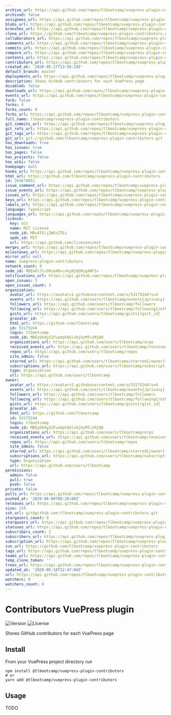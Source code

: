 ```yaml
---
archive_url: https://api.github.com/repos/tlbootcamp/vuepress-plugin-contributors/{archive_format}{/ref}
archived: false
assignees_url: https://api.github.com/repos/tlbootcamp/vuepress-plugin-contributors/assignees{/user}
blobs_url: https://api.github.com/repos/tlbootcamp/vuepress-plugin-contributors/git/blobs{/sha}
branches_url: https://api.github.com/repos/tlbootcamp/vuepress-plugin-contributors/branches{/branch}
clone_url: https://github.com/tlbootcamp/vuepress-plugin-contributors.git
collaborators_url: https://api.github.com/repos/tlbootcamp/vuepress-plugin-contributors/collaborators{/collaborator}
comments_url: https://api.github.com/repos/tlbootcamp/vuepress-plugin-contributors/comments{/number}
commits_url: https://api.github.com/repos/tlbootcamp/vuepress-plugin-contributors/commits{/sha}
compare_url: https://api.github.com/repos/tlbootcamp/vuepress-plugin-contributors/compare/{base}...{head}
contents_url: https://api.github.com/repos/tlbootcamp/vuepress-plugin-contributors/contents/{+path}
contributors_url: https://api.github.com/repos/tlbootcamp/vuepress-plugin-contributors/contributors
created_at: '2020-05-17T13:56:19Z'
default_branch: master
deployments_url: https://api.github.com/repos/tlbootcamp/vuepress-plugin-contributors/deployments
description: Shows GitHub contributors for each VuePress page
disabled: false
downloads_url: https://api.github.com/repos/tlbootcamp/vuepress-plugin-contributors/downloads
events_url: https://api.github.com/repos/tlbootcamp/vuepress-plugin-contributors/events
fork: false
forks: 0
forks_count: 0
forks_url: https://api.github.com/repos/tlbootcamp/vuepress-plugin-contributors/forks
full_name: tlbootcamp/vuepress-plugin-contributors
git_commits_url: https://api.github.com/repos/tlbootcamp/vuepress-plugin-contributors/git/commits{/sha}
git_refs_url: https://api.github.com/repos/tlbootcamp/vuepress-plugin-contributors/git/refs{/sha}
git_tags_url: https://api.github.com/repos/tlbootcamp/vuepress-plugin-contributors/git/tags{/sha}
git_url: git://github.com/tlbootcamp/vuepress-plugin-contributors.git
has_downloads: true
has_issues: true
has_pages: false
has_projects: false
has_wiki: false
homepage: null
hooks_url: https://api.github.com/repos/tlbootcamp/vuepress-plugin-contributors/hooks
html_url: https://github.com/tlbootcamp/vuepress-plugin-contributors
id: 264678852
issue_comment_url: https://api.github.com/repos/tlbootcamp/vuepress-plugin-contributors/issues/comments{/number}
issue_events_url: https://api.github.com/repos/tlbootcamp/vuepress-plugin-contributors/issues/events{/number}
issues_url: https://api.github.com/repos/tlbootcamp/vuepress-plugin-contributors/issues{/number}
keys_url: https://api.github.com/repos/tlbootcamp/vuepress-plugin-contributors/keys{/key_id}
labels_url: https://api.github.com/repos/tlbootcamp/vuepress-plugin-contributors/labels{/name}
language: TypeScript
languages_url: https://api.github.com/repos/tlbootcamp/vuepress-plugin-contributors/languages
license:
  key: mit
  name: MIT License
  node_id: MDc6TGljZW5zZTEz
  spdx_id: MIT
  url: https://api.github.com/licenses/mit
merges_url: https://api.github.com/repos/tlbootcamp/vuepress-plugin-contributors/merges
milestones_url: https://api.github.com/repos/tlbootcamp/vuepress-plugin-contributors/milestones{/number}
mirror_url: null
name: vuepress-plugin-contributors
network_count: 0
node_id: MDEwOlJlcG9zaXRvcnkyNjQ2Nzg4NTI=
notifications_url: https://api.github.com/repos/tlbootcamp/vuepress-plugin-contributors/notifications{?since,all,participating}
open_issues: 3
open_issues_count: 3
organization:
  avatar_url: https://avatars1.githubusercontent.com/u/53175244?v=4
  events_url: https://api.github.com/users/tlbootcamp/events{/privacy}
  followers_url: https://api.github.com/users/tlbootcamp/followers
  following_url: https://api.github.com/users/tlbootcamp/following{/other_user}
  gists_url: https://api.github.com/users/tlbootcamp/gists{/gist_id}
  gravatar_id: ''
  html_url: https://github.com/tlbootcamp
  id: 53175244
  login: tlbootcamp
  node_id: MDEyOk9yZ2FuaXphdGlvbjUzMTc1MjQ0
  organizations_url: https://api.github.com/users/tlbootcamp/orgs
  received_events_url: https://api.github.com/users/tlbootcamp/received_events
  repos_url: https://api.github.com/users/tlbootcamp/repos
  site_admin: false
  starred_url: https://api.github.com/users/tlbootcamp/starred{/owner}{/repo}
  subscriptions_url: https://api.github.com/users/tlbootcamp/subscriptions
  type: Organization
  url: https://api.github.com/users/tlbootcamp
owner:
  avatar_url: https://avatars1.githubusercontent.com/u/53175244?v=4
  events_url: https://api.github.com/users/tlbootcamp/events{/privacy}
  followers_url: https://api.github.com/users/tlbootcamp/followers
  following_url: https://api.github.com/users/tlbootcamp/following{/other_user}
  gists_url: https://api.github.com/users/tlbootcamp/gists{/gist_id}
  gravatar_id: ''
  html_url: https://github.com/tlbootcamp
  id: 53175244
  login: tlbootcamp
  node_id: MDEyOk9yZ2FuaXphdGlvbjUzMTc1MjQ0
  organizations_url: https://api.github.com/users/tlbootcamp/orgs
  received_events_url: https://api.github.com/users/tlbootcamp/received_events
  repos_url: https://api.github.com/users/tlbootcamp/repos
  site_admin: false
  starred_url: https://api.github.com/users/tlbootcamp/starred{/owner}{/repo}
  subscriptions_url: https://api.github.com/users/tlbootcamp/subscriptions
  type: Organization
  url: https://api.github.com/users/tlbootcamp
permissions:
  admin: false
  pull: true
  push: false
private: false
pulls_url: https://api.github.com/repos/tlbootcamp/vuepress-plugin-contributors/pulls{/number}
pushed_at: '2020-06-08T08:20:08Z'
releases_url: https://api.github.com/repos/tlbootcamp/vuepress-plugin-contributors/releases{/id}
size: 219
ssh_url: git@github.com:tlbootcamp/vuepress-plugin-contributors.git
stargazers_count: 0
stargazers_url: https://api.github.com/repos/tlbootcamp/vuepress-plugin-contributors/stargazers
statuses_url: https://api.github.com/repos/tlbootcamp/vuepress-plugin-contributors/statuses/{sha}
subscribers_count: 2
subscribers_url: https://api.github.com/repos/tlbootcamp/vuepress-plugin-contributors/subscribers
subscription_url: https://api.github.com/repos/tlbootcamp/vuepress-plugin-contributors/subscription
svn_url: https://github.com/tlbootcamp/vuepress-plugin-contributors
tags_url: https://api.github.com/repos/tlbootcamp/vuepress-plugin-contributors/tags
teams_url: https://api.github.com/repos/tlbootcamp/vuepress-plugin-contributors/teams
temp_clone_token: ''
trees_url: https://api.github.com/repos/tlbootcamp/vuepress-plugin-contributors/git/trees{/sha}
updated_at: '2020-05-18T12:47:04Z'
url: https://api.github.com/repos/tlbootcamp/vuepress-plugin-contributors
watchers: 0
watchers_count: 0
---
```


# Contributors VuePress plugin

![Version](https://img.shields.io/npm/v/@tlbootcamp/vuepress-plugin-contributors)
![License](https://img.shields.io/npm/l/@tlbootcamp/vuepress-plugin-contributors)

Shows GitHub contributors for each VuePress page

## Install

From your VuePress project directory run

```shell
npm install @tlbootcamp/vuepress-plugin-contributors
# or
yarn add @tlbootcamp/vuepress-plugin-contributors
```

## Usage

TODO